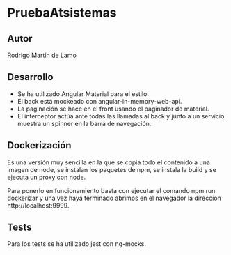 
# PruebaAtsistemas
## Autor
Rodrigo Martín de Lamo

## Desarrollo

- Se ha utilizado Angular Material para el estilo.
- El back está mockeado con angular-in-memory-web-api.
- La paginación se hace en el front usando el paginador de material.
- El interceptor actúa ante todas las llamadas al back y junto a un servicio muestra un spinner en la barra de navegación.

## Dockerización

Es una versión muy sencilla en la que se copia todo el contenido a una imagen de node, se instalan los paquetes de npm, se instala la build y se ejecuta un proxy con node.

Para ponerlo en funcionamiento basta con ejecutar el comando npm run dockerizar y una vez haya terminado abrimos en el navegador la dirección http://localhost:9999.

## Tests

Para los tests se ha utilizado jest con ng-mocks.